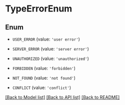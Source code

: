 # TypeErrorEnum


## Enum

* `USER_ERROR` (value: `'user error'`)

* `SERVER_ERROR` (value: `'server error'`)

* `UNAUTHORIZED` (value: `'unauthorized'`)

* `FORBIDDEN` (value: `'forbidden'`)

* `NOT_FOUND` (value: `'not found'`)

* `CONFLICT` (value: `'conflict'`)

[[Back to Model list]](../README.md#documentation-for-models) [[Back to API list]](../README.md#documentation-for-api-endpoints) [[Back to README]](../README.md)


